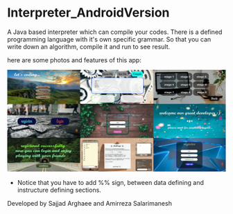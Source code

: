 # Interpreter_AndroidVersion
A Java based interpreter which can compile your codes.
There is a defined programming language with it's own specific grammar.
So that you can write down an algorithm, compile it and run to see result.

here are some photos and features of this app:

![UI](https://github.com/Sajjad-Arghaee/Interpreter_AndroidVersion/blob/main/UI%20Design.jpg)

* Notice that you have to add %% sign, between data defining and instructure defining sections.

Developed by Sajjad Arghaee and Amirreza Salarimanesh
